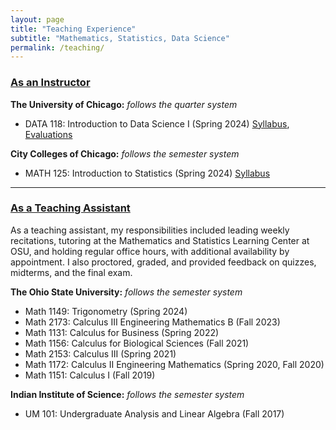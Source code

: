 ```yaml
---
layout: page
title: "Teaching Experience"
subtitle: "Mathematics, Statistics, Data Science"
permalink: /teaching/
---
```


### <u>As an Instructor</u>
**The University of Chicago:** _follows the quarter system_

- DATA 118: Introduction to Data Science I (Spring 2024) <a href="/assets/files/Syllabus_Sehgal_Data_118.pdf" target="_blank">Syllabus</a>, <a href="/assets/files/DATA118_Spring_2025.pdf" target="_blank">Evaluations</a>

**City Colleges of Chicago:** _follows the semester system_
 
- MATH 125: Introduction to Statistics (Spring 2024) <a href="/assets/files/Syllabus_Sehgal_Math_125.pdf" target="_blank">Syllabus</a>

---
### <u>As a Teaching Assistant</u>

As a teaching assistant, my responsibilities included leading weekly recitations, tutoring at the Mathematics and Statistics Learning Center at OSU, and holding regular office hours, with additional availability by appointment. I also proctored, graded, and provided feedback on quizzes, midterms, and the final exam.

**The Ohio State University:** _follows the semester system_
- Math 1149: Trigonometry (Spring 2024)
- Math 2173: Calculus III Engineering Mathematics B (Fall 2023)
- Math 1131: Calculus for Business (Spring 2022)
- Math 1156: Calculus for Biological Sciences (Fall 2021)
- Math 2153: Calculus III (Spring 2021)
- Math 1172: Calculus II Engineering Mathematics (Spring 2020, Fall 2020)
- Math 1151: Calculus I (Fall 2019)


**Indian Institute of Science:** _follows the semester system_ 
- UM 101: Undergraduate Analysis and Linear Algebra (Fall 2017)

